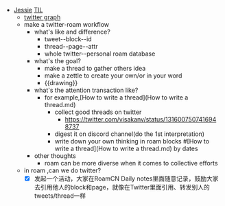 - [Jessie](Jessie.md) [TIL](TIL.md)
    - [twitter graph](https://obrowne.eu/tweetGraphAbout.html)
    - make a twitter-roam workflow 
        - what's like and difference?
            - tweet--block--id
            - thread--page--attr
            - whole twitter--personal roam database
        - what's the goal?
            - make a thread to gather others idea
            - make a zettle to create your own/or in your word
            - {{drawing}}
        - what's the attention transaction like?
            - for example,[How to write a thread](How to write a thread.md)
                - collect good threads on twitter
                    - https://twitter.com/visakanv/status/1316007507416948737
                - digest it on discord channel(do the 1st interpretation)
                - write down your own thinking in roam blocks #[How to write a thread](How to write a thread.md) by dates
        - other thoughts
            - roam can be more diverse when it comes to collective efforts
    - in roam ,can we do twitter?
        - [x] 发起一个活动，大家在RoamCN Daily notes里面随意记录，鼓励大家去引用他人的block和page，就像在Twitter里面引用、转发别人的tweets/thread一样
